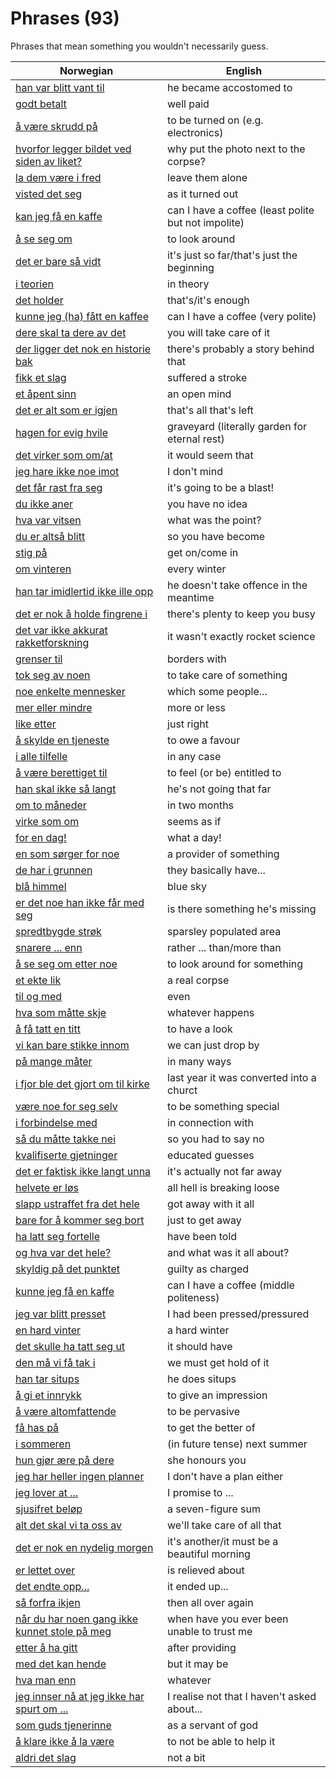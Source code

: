 # Phrases (93)

Phrases that mean something you wouldn't necessarily guess.

| Norwegian | English |
| --- | --- |
| [han var blitt vant til](https://www.ordnett.no/search?language=no&phrase=han%20var%20blitt%20vant%20til) | he became accostomed to |
| [godt betalt](https://www.ordnett.no/search?language=no&phrase=godt%20betalt) | well paid |
| [å være skrudd på](https://www.ordnett.no/search?language=no&phrase=å%20være%20skrudd%20på) | to be turned on (e.g. electronics) |
| [hvorfor legger bildet ved siden av liket?](https://www.ordnett.no/search?language=no&phrase=hvorfor%20legger%20bildet%20ved%20siden%20av%20liket?) | why put the photo next to the corpse? |
| [la dem være i fred](https://www.ordnett.no/search?language=no&phrase=la%20dem%20være%20i%20fred) | leave them alone |
| [visted det seg](https://www.ordnett.no/search?language=no&phrase=visted%20det%20seg) | as it turned out |
| [kan jeg få en kaffe](https://www.ordnett.no/search?language=no&phrase=kan%20jeg%20få%20en%20kaffe) | can I have a coffee (least polite but not impolite) |
| [å se seg om](https://www.ordnett.no/search?language=no&phrase=å%20se%20seg%20om) | to look around |
| [det er bare så vidt](https://www.ordnett.no/search?language=no&phrase=det%20er%20bare%20så%20vidt) | it's just so far/that's just the beginning |
| [i teorien](https://www.ordnett.no/search?language=no&phrase=i%20teorien) | in theory |
| [det holder](https://www.ordnett.no/search?language=no&phrase=det%20holder) | that's/it's enough |
| [kunne jeg (ha) fått en kaffee](https://www.ordnett.no/search?language=no&phrase=kunne%20jeg%20(ha)%20fått%20en%20kaffee) | can I have a coffee (very polite) |
| [dere skal ta dere av det](https://www.ordnett.no/search?language=no&phrase=dere%20skal%20ta%20dere%20av%20det) | you will take care of it |
| [der ligger det nok en historie bak](https://www.ordnett.no/search?language=no&phrase=der%20ligger%20det%20nok%20en%20historie%20bak) | there's probably a story behind that |
| [fikk et slag](https://www.ordnett.no/search?language=no&phrase=fikk%20et%20slag) | suffered a stroke |
| [et åpent sinn](https://www.ordnett.no/search?language=no&phrase=et%20åpent%20sinn) | an open mind |
| [det er alt som er igjen](https://www.ordnett.no/search?language=no&phrase=det%20er%20alt%20som%20er%20igjen) | that's all that's left |
| [hagen for evig hvile](https://www.ordnett.no/search?language=no&phrase=hagen%20for%20evig%20hvile) | graveyard (literally garden for eternal rest) |
| [det virker som om/at](https://www.ordnett.no/search?language=no&phrase=det%20virker%20som%20om/at) | it would seem that |
| [jeg hare ikke noe imot](https://www.ordnett.no/search?language=no&phrase=jeg%20hare%20ikke%20noe%20imot) | I don't mind |
| [det får rast fra seg](https://www.ordnett.no/search?language=no&phrase=det%20får%20rast%20fra%20seg) | it's going to be a blast! |
| [du ikke aner](https://www.ordnett.no/search?language=no&phrase=du%20ikke%20aner) | you have no idea |
| [hva var vitsen](https://www.ordnett.no/search?language=no&phrase=hva%20var%20vitsen) | what was the point? |
| [du er altså blitt](https://www.ordnett.no/search?language=no&phrase=du%20er%20altså%20blitt) | so you have become |
| [stig på](https://www.ordnett.no/search?language=no&phrase=stig%20på) | get on/come in |
| [om vinteren](https://www.ordnett.no/search?language=no&phrase=om%20vinteren) | every winter |
| [han tar imidlertid ikke ille opp](https://www.ordnett.no/search?language=no&phrase=han%20tar%20imidlertid%20ikke%20ille%20opp) | he doesn't take offence in the meantime |
| [det er nok å holde fingrene i](https://www.ordnett.no/search?language=no&phrase=det%20er%20nok%20å%20holde%20fingrene%20i) | there's plenty to keep you busy |
| [det var ikke akkurat rakketforskning](https://www.ordnett.no/search?language=no&phrase=det%20var%20ikke%20akkurat%20rakketforskning) | it wasn't exactly rocket science |
| [grenser til](https://www.ordnett.no/search?language=no&phrase=grenser%20til) | borders with |
| [tok seg av noen](https://www.ordnett.no/search?language=no&phrase=tok%20seg%20av%20noen) | to take care of something |
| [noe enkelte mennesker](https://www.ordnett.no/search?language=no&phrase=noe%20enkelte%20mennesker) | which some people... |
| [mer eller mindre](https://www.ordnett.no/search?language=no&phrase=mer%20eller%20mindre) | more or less |
| [like etter](https://www.ordnett.no/search?language=no&phrase=like%20etter) | just right |
| [å skylde en tjeneste](https://www.ordnett.no/search?language=no&phrase=å%20skylde%20en%20tjeneste) | to owe a favour |
| [i alle tilfelle](https://www.ordnett.no/search?language=no&phrase=i%20alle%20tilfelle) | in any case |
| [å være berettiget til](https://www.ordnett.no/search?language=no&phrase=å%20være%20berettiget%20til) | to feel (or be) entitled to |
| [han skal ikke så langt](https://www.ordnett.no/search?language=no&phrase=han%20skal%20ikke%20så%20langt) | he's not going that far |
| [om to måneder](https://www.ordnett.no/search?language=no&phrase=om%20to%20måneder) | in two months |
| [virke som om](https://www.ordnett.no/search?language=no&phrase=virke%20som%20om) | seems as if |
| [for en dag!](https://www.ordnett.no/search?language=no&phrase=for%20en%20dag!) | what a day! |
| [en som sørger for noe](https://www.ordnett.no/search?language=no&phrase=en%20som%20sørger%20for%20noe) | a provider of something |
| [de har i grunnen](https://www.ordnett.no/search?language=no&phrase=de%20har%20i%20grunnen) | they basically have... |
| [blå himmel](https://www.ordnett.no/search?language=no&phrase=blå%20himmel) | blue sky |
| [er det noe han ikke får med seg](https://www.ordnett.no/search?language=no&phrase=er%20det%20noe%20han%20ikke%20får%20med%20seg) | is there something he's missing |
| [spredtbygde strøk](https://www.ordnett.no/search?language=no&phrase=spredtbygde%20strøk) | sparsley populated area |
| [snarere ... enn](https://www.ordnett.no/search?language=no&phrase=snarere%20...%20enn) | rather ... than/more than |
| [å se seg om etter noe](https://www.ordnett.no/search?language=no&phrase=å%20se%20seg%20om%20etter%20noe) | to look around for something |
| [et ekte lik](https://www.ordnett.no/search?language=no&phrase=et%20ekte%20lik) | a real corpse |
| [til og med](https://www.ordnett.no/search?language=no&phrase=til%20og%20med) | even |
| [hva som måtte skje](https://www.ordnett.no/search?language=no&phrase=hva%20som%20måtte%20skje) | whatever happens |
| [å få tatt en titt](https://www.ordnett.no/search?language=no&phrase=å%20få%20tatt%20en%20titt) | to have a look |
| [vi kan bare stikke innom](https://www.ordnett.no/search?language=no&phrase=vi%20kan%20bare%20stikke%20innom) | we can just drop by |
| [på mange måter](https://www.ordnett.no/search?language=no&phrase=på%20mange%20måter) | in many ways |
| [i fjor ble det gjort om til kirke](https://www.ordnett.no/search?language=no&phrase=i%20fjor%20ble%20det%20gjort%20om%20til%20kirke) | last year it was converted into a churct |
| [være noe for seg selv](https://www.ordnett.no/search?language=no&phrase=være%20noe%20for%20seg%20selv) | to be something special |
| [i forbindelse med](https://www.ordnett.no/search?language=no&phrase=i%20forbindelse%20med) | in connection with |
| [så du måtte takke nei](https://www.ordnett.no/search?language=no&phrase=så%20du%20måtte%20takke%20nei) | so you had to say no |
| [kvalifiserte gjetninger](https://www.ordnett.no/search?language=no&phrase=kvalifiserte%20gjetninger) | educated guesses |
| [det er faktisk ikke langt unna](https://www.ordnett.no/search?language=no&phrase=det%20er%20faktisk%20ikke%20langt%20unna) | it's actually not far away |
| [helvete er løs](https://www.ordnett.no/search?language=no&phrase=helvete%20er%20løs) | all hell is breaking loose |
| [slapp ustraffet fra det hele](https://www.ordnett.no/search?language=no&phrase=slapp%20ustraffet%20fra%20det%20hele) | got away with it all |
| [bare for å kommer seg bort](https://www.ordnett.no/search?language=no&phrase=bare%20for%20å%20kommer%20seg%20bort) | just to get away |
| [ha latt seg fortelle](https://www.ordnett.no/search?language=no&phrase=ha%20latt%20seg%20fortelle) | have been told |
| [og hva var det hele?](https://www.ordnett.no/search?language=no&phrase=og%20hva%20var%20det%20hele?) | and what was it all about? |
| [skyldig på det punktet](https://www.ordnett.no/search?language=no&phrase=skyldig%20på%20det%20punktet) | guilty as charged |
| [kunne jeg få en kaffe](https://www.ordnett.no/search?language=no&phrase=kunne%20jeg%20få%20en%20kaffe) | can I have a coffee (middle politeness) |
| [jeg var blitt presset](https://www.ordnett.no/search?language=no&phrase=jeg%20var%20blitt%20presset) | I had been pressed/pressured |
| [en hard vinter](https://www.ordnett.no/search?language=no&phrase=en%20hard%20vinter) | a hard winter |
| [det skulle ha tatt seg ut](https://www.ordnett.no/search?language=no&phrase=det%20skulle%20ha%20tatt%20seg%20ut) | it should have |
| [den må vi få tak i](https://www.ordnett.no/search?language=no&phrase=den%20må%20vi%20få%20tak%20i) | we must get hold of it |
| [han tar situps](https://www.ordnett.no/search?language=no&phrase=han%20tar%20situps) | he does situps |
| [å gi et innrykk](https://www.ordnett.no/search?language=no&phrase=å%20gi%20et%20innrykk) | to give an impression |
| [å være altomfattende](https://www.ordnett.no/search?language=no&phrase=å%20være%20altomfattende) | to be pervasive |
| [få has på](https://www.ordnett.no/search?language=no&phrase=få%20has%20på) | to get the better of |
| [i sommeren](https://www.ordnett.no/search?language=no&phrase=i%20sommeren) | (in future tense) next summer |
| [hun gjør ære på dere](https://www.ordnett.no/search?language=no&phrase=hun%20gjør%20ære%20på%20dere) | she honours you |
| [jeg har heller ingen planner](https://www.ordnett.no/search?language=no&phrase=jeg%20har%20heller%20ingen%20planner) | I don't have a plan either |
| [jeg lover at ...](https://www.ordnett.no/search?language=no&phrase=jeg%20lover%20at%20...) | I promise to ... |
| [sjusifret beløp](https://www.ordnett.no/search?language=no&phrase=sjusifret%20beløp) | a seven-figure sum |
| [alt det skal vi ta oss av](https://www.ordnett.no/search?language=no&phrase=alt%20det%20skal%20vi%20ta%20oss%20av) | we'll take care of all that |
| [det er nok en nydelig morgen](https://www.ordnett.no/search?language=no&phrase=det%20er%20nok%20en%20nydelig%20morgen) | it's another/it must be a beautiful morning |
| [er lettet over](https://www.ordnett.no/search?language=no&phrase=er%20lettet%20over) | is relieved about |
| [det endte opp...](https://www.ordnett.no/search?language=no&phrase=det%20endte%20opp...) | it ended up... |
| [så forfra ikjen](https://www.ordnett.no/search?language=no&phrase=så%20forfra%20ikjen) | then all over again |
| [når du har noen gang ikke kunnet stole på meg](https://www.ordnett.no/search?language=no&phrase=når%20du%20har%20noen%20gang%20ikke%20kunnet%20stole%20på%20meg) | when have you ever been unable to trust me |
| [etter å ha gitt](https://www.ordnett.no/search?language=no&phrase=etter%20å%20ha%20gitt) | after providing |
| [med det kan hende](https://www.ordnett.no/search?language=no&phrase=med%20det%20kan%20hende) | but it may be |
| [hva man enn](https://www.ordnett.no/search?language=no&phrase=hva%20man%20enn) | whatever |
| [jeg innser nå at jeg ikke har spurt om ...](https://www.ordnett.no/search?language=no&phrase=jeg%20innser%20nå%20at%20jeg%20ikke%20har%20spurt%20om%20...) | I realise not that I haven't asked about... |
| [som guds tjenerinne](https://www.ordnett.no/search?language=no&phrase=som%20guds%20tjenerinne) | as a servant of god |
| [å klare ikke å la være](https://www.ordnett.no/search?language=no&phrase=å%20klare%20ikke%20å%20la%20være) | to not be able to help it |
| [aldri det slag](https://www.ordnett.no/search?language=no&phrase=aldri%20det%20slag) | not a bit |

